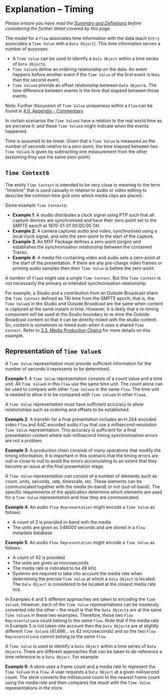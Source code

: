 # Explanation &ndash; Timing

*Please ensure you have read the [Summary and Definitions](2.1._Summary_and_Definitions.md) before considering the further detail covered by this page.*

The model for a `Flow` associates time information with the data (each `Entry` associates a `Time Value` with a `Data Object`). This time information serves a number of purposes:
* A `Time Value` can be used to identify a `Data Object` within a time series of `Data Object`s.
* `Time Value`s define an ordering relationship on the data. An event happens before another event if the `Time Value` of the first event is less than the second event.
* `Time Value`s provide an offset relationship between `Data Object`s. The time difference between events is the time that elapsed between those events.

Note: Further discussion of `Time Value` uniqueness within a `Flow` can be found in [4.0. Appendix - Commentary](4.0._Appendix_-_Commentary.md#further-work).

In certain scenarios the `Time Value`s have a relation to the real world time as we perceive it; and these `Time Value`s might indicate when the events happened.

Time is assumed to be linear. Given that a `Time Value` is measured as the number of seconds relative to a zero-point, the time elapsed between two `Time Value`s is given by subtracting one measurement from the other (assuming they use the same zero-point).


## `Time Context`s

The entity `Time Context` is intended to be very close in meaning to the term "timeline" that is used casually in relation to audio or video editing to describe the common time grid onto which media clips are placed.

Some example `Time Context`s:
* **Example 1**: A studio distributes a clock signal using PTP such that all capture devices are synchronised and have their zero-point set to the SMPTE epoch at 1970\-01\-01 00:00:00 TAI.
* **Example 2**: A camera captures audio and video, synchronised using a local clock signal, and sets the zero-point to the start of the capture.
* **Example 3**: An MXF Package defines a zero-point (origin) and establishes the synchronisation relationship between the contained Tracks.
* **Example 4**: A media file containing video and audio sets a zero-point at the start of the presentation. If there are any pre-charge video frames or priming audio samples then their `Time Value` is before the zero-point.

A number of `Flow`s might use a single `Time Context`. But this `Time Context` is not necessarily the primary or intended synchronisation relationship.

For example, a Studio and a contribution from an Outside Broadcast share the `Time Context` defined as TAI time from the SMPTE epoch; that is, the `Time Value`s in the Studio and Outside Broadcast are the same when content is captured at the same instant in time. However, it is likely that a re-timing component will be used at the Studio boundary to re-time the Outside Broadcast content so that it can be directly mixed with the studio content. So, content is sometimes re-timed even when it uses a shared `Time Context`. Refer to [3.3. Media Production Chains](3.3._Media_Production_Chains.md) for more details on this example.


## Representation of `Time Value`s

A `Time Value` representation must provide sufficient information for the number of seconds it represents to be determined.

**Example 1**: A `Time Value` representation consists of a count value and a time unit. All `Time Value`s in this `Flow` use the same time unit. The count alone can be used to compare with other `Time Value`s in the same `Flow`. The time unit is needed to allow it to be compared with `Time Value`s in other `Flow`s.

A `Time Value` representation must have sufficient accuracy to allow relationships such as ordering and offsets to be established.

**Example 2**: A transfer for a final presentation includes an H.264 encoded video `Flow` and AAC encoded audio `Flow` that use a millisecond-resolution `Time Value` representation. This accuracy is sufficient for a final presentation context where sub-millisecond timing synchronisation errors are not a problem.

**Example 3**: A production chain consists of many operations that modify the timing information. It is important in this scenario that the timing errors are null or close to null to avoid the errors accumulating to an extent that they become an issue at the final presentation stage.

A `Time Value` representation can consist of a number of elements such as count, units, seconds, rate, timescale, etc. These elements can be communicated together with the media (in-band) or not (out-of-band). The specific requirements of the application determine which elements are used for a `Time Value` representation and how they are communicated.

**Example 4**: An audio `Flow Representation` might encode a `Time Value` as follows:

* A count of 2 is provided in-band with the media
* The units are given as 1/48000 seconds and are stored in a `Flow` metadata database

**Example 5**: An audio `Flow Representation` might encode a `Time Value` as follows:

* A count of 42 is provided
* The units are given as microseconds
* The media rate is indicated to be 48 kHz
* Systems are required to take into account the media rate when determining the precise `Time Value` at which a `Data Object` is located. The `Data Object` is considered to be located at the closest media rate tick.

In Examples 4 and 5 different approaches are taken to encoding the `Time Value`s. However, each of the `Time Value` representations can be losslessly converted into the other &ndash;  the result is that the `Data Object`s are at the same `Time Value`s in these two examples. Therefore, these two `Flow Representation`s could belong to the same `Flow`. Note that if the media rate in Example 5 is not taken into account then the `Data Object`s are at slightly different `Time Value`s (41.666… vs 42 microseconds) and so the two `Flow Representation`s cannot belong to the same `Flow`.

A `Time Value` is used to identify a `Data Object` within a time series of `Data Object`s. There are different approaches that can be taken to de-reference a time reference to a `Data Object`. For example:

**Example 6**: A store uses a frame count and a media rate to represent the `Time Value`s in a `Flow`. A user requests a `Data Object` at a given millisecond count. The store converts the millisecond count to the nearest frame count using the media rate and then compares the result with the `Time Value` representations in the store.
